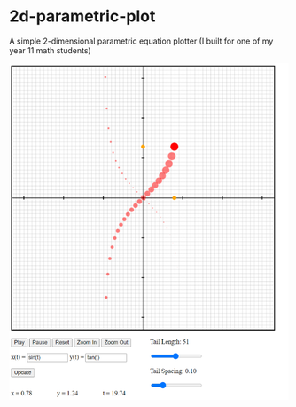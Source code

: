 # 2d-parametric-plot

A simple 2-dimensional parametric equation plotter (I built for one of my year 11 math students)

![alt screenshot](screenshot.png "Logo Title Text 1")
